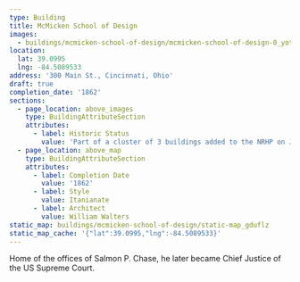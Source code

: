 ```yaml
---
type: Building
title: McMicken School of Design
images:
  - buildings/mcmicken-school-of-design/mcmicken-school-of-design-0_yotym8
location:
  lat: 39.0995
  lng: -84.5089533
address: '300 Main St., Cincinnati, Ohio'
draft: true
completion_date: '1862'
sections:
  - page_location: above_images
    type: BuildingAttributeSection
    attributes:
      - label: Historic Status
        value: 'Part of a cluster of 3 buildings added to the NRHP on July 15, 1983.'
  - page_location: above_map
    type: BuildingAttributeSection
    attributes:
      - label: Completion Date
        value: '1862'
      - label: Style
        value: Itanianate
      - label: Architect
        value: William Walters
static_map: buildings/mcmicken-school-of-design/static-map_gduflz
static_map_cache: '{"lat":39.0995,"lng":-84.5089533}'
---
```


Home of the offices of Salmon P. Chase, he later became Chief Justice of the US Supreme Court.
